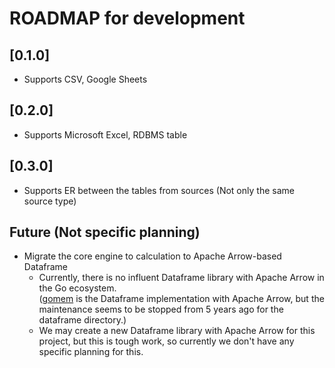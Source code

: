 # ROADMAP for development

## [0.1.0]

 - Supports CSV, Google Sheets

## [0.2.0]

 - Supports Microsoft Excel, RDBMS table

## [0.3.0]

 - Supports ER between the tables from sources (Not only the same source type)

## Future (Not specific planning)

 - Migrate the core engine to calculation to Apache Arrow-based Dataframe
   - Currently, there is no influent Dataframe library with Apache Arrow in the Go ecosystem.  
     ([gomem](https://github.com/gomem/gomem) is the Dataframe implementation with Apache Arrow, 
   but the maintenance seems to be stopped from 5 years ago for the dataframe directory.)
   - We may create a new Dataframe library with Apache Arrow for this project, but this is tough work, 
   so currently we don't have any specific planning for this.